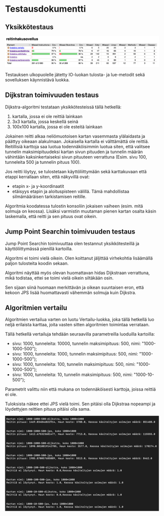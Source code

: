 # Testausdokumentti 

## Yksikkötestaus

![Yksikkötestauksen kattavuusraportti](kuvat/testikattavuus.png)

Testauksen ulkopuolelle jätetty IO-luokan tulosta- ja lue-metodit sekä sovelluksen käynnistävä luokka.

## Dijkstran toimivuuden testaus

Dijkstra-algoritmi testataan yksikkötesteissä tällä hetkellä:
1) kartalla, jossa ei ole reittiä lainkaan 
2) 3x3 kartalla, jossa keskellä seinä
3) 100x100 kartalla, jossa ei ole esteitä lainkaan

Jokainen reitti alkaa neliömuotoisen kartan vasemmasta ylälaidasta ja päättyy oikeaan alakulmaan. Jokaisella kartalla ei välttämättä ole reittiä. Reitillisiä karttoja saa luotua todennäköisimmin luotua siten, että valitsee tunnelin maksimipituudeksi kartan sivun pituuden ja tunnelin määrän vähintään kaksinkertaiseksi sivun pituuteen verrattuna (Esim. sivu 100, tunneleita 500  ja tunnelin pituus 100).

Jos reitti löytyy, se tulostetaan käyttöliittymään sekä karttakuvaan että etappi kerrallaan siten, että näkyvillä ovat:
- etapin x- ja y-koordinaatit 
- etäisyys etapin ja aloituspisteen välillä. 
Tämä mahdollistaa silmämääräisen tarkistamisen reitille.

Algoritmia koodatessa tulostin konsoliin jokaisen vaiheen (esim. mitä solmuja on keossa). Lisäksi varmistin muutaman pienen kartan osalta käsin laskemalla, että reitti ja sen pituus ovat oikein.

## Jump Point Searchin toimivuuden testaus

Jump Point Searchin toimivuuttaa olen testannut yksikkötesteillä ja käyttöliittymässä pienillä kartoilla.

Algoritmi ei toimi vielä oikein. Olen koittanut jäljittää virhekohtia lisäämällä paljon tulosteita koodin sekaan.

Algoritmi näyttää myös olevan huomattavan hidas Dijkstraan verrattuna, mikä todistaa, ettei se toimi vielä oikein siltäkään osin.

Sen sijaan siinä huomaan merkittävän ja oikean suuntaisen eron, että kekoon JPS lisää huomattavasti vähemmän solmuja kuin Dijkstra.

##  Algoritmien vertailu

Algoritmien vertailua varten on luotu Vertailu-luokka, joka tällä hetkellä luo neljä erilaista karttaa, joita vasten sitten algoritmien toimintaa verrataan. 

Tällä hetkellä vertailuja tehdään seuraavilla parametreilla luoduilla kartoilla:
- sivu: 1000, tunneleita: 10000, tunnelin maksimipituus: 500, nimi: "1000-1000-500");
- sivu: 1000, tunneleita: 1000, tunnelin maksimipituus: 500, nimi: "1000-1000-500");
- sivu: 1000, tunneleita: 100, tunnelin maksimipituus: 500, nimi: "1000-1000-500");
- sivu: 1000, tunneleita: 10, tunnelin maksimipituus: 500, nimi: "1000-10-500");

Parametrit valittu niin että mukana on todennäköisesti karttoja, joissa reittiä ei ole.

Tuloksista näkee ettei JPS vielä toimi. Sen pitäisi olla Dijkstraa nopeampi ja löydettyjen reittien pituus pitäisi olla sama.

![Vertailutuloksia](kuvat/vertailu-vko5.png)
